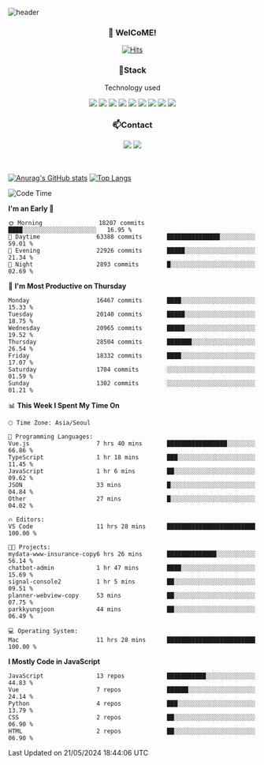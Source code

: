 ![header](https://capsule-render.vercel.app/api?type=waving&color=gradient&height=200&text=Kyungjoon&fontAlign=70&fontAlignY=40&animation=twinkling)

<h3 align="center">👋 WelCoME!</h3>

<div align=center>
  
[![Hits](https://hits.seeyoufarm.com/api/count/incr/badge.svg?url=https%3A%2F%2Fgithub.com%2Fuvula6921&count_bg=%2322BAC9&title_bg=%23827F7F&icon=iconify.svg&icon_color=%2325A27F&title=visits&edge_flat=false)](https://hits.seeyoufarm.com)
  
</div>
<h3 align="center">📌Stack</h3>
<p align="center">Technology used</p>
<div align="center"><img src="https://img.shields.io/badge/HTML5-E34F26?style=flat-square&logo=HTML5&logoColor=white"></img> <img src="https://img.shields.io/badge/CSS3-0A84FF?style=flat-square&logo=CSS3&logoColor=white"></img> <img src="https://img.shields.io/badge/JavaScript-FFCD11?style=flat-square&logo=JavaScript&logoColor=white"></img> <img src="https://img.shields.io/badge/React-00BCF6?style=flat-square&logo=React&logoColor=white"></img> <img src="https://img.shields.io/badge/jQuery-3655FF?style=flat-square&logo=jQuery&logoColor=white"></img> <img src="https://img.shields.io/badge/Ruby-E0115F?style=flat-square&logo=Ruby&logoColor=white"></img> <img src="https://img.shields.io/badge/Python-4B8BBE?style=flat-square&logo=Python&logoColor=white"></img> <img src="https://img.shields.io/badge/Vue-4FC08D?style=flat-square&logo=Vue.js&logoColor=white"></img> <img src="https://img.shields.io/badge/Nuxt-00DC82?style=flat-square&logo=Nuxt.js&logoColor=white"></img></div>

<h3 align="center">📫Contact</h3>
<div align="center"><a href="https://velog.io/@uvula6921/"><img src="https://img.shields.io/badge/Blog-20c997?style=flat-square&logo=V&logoColor=white"/></a> <a href="pkj6921@gmail.com"><img src="https://img.shields.io/badge/Gmail-EA4335?style=flat-square&logo=Gmail&logoColor=white"/></a></div>
<br>
<br>

[![Anurag's GitHub stats](https://github-readme-stats.vercel.app/api?username=uvula6921&hide=stars,issues&show_icons=true&count_private=true&theme=tokyonight)](https://github.com/anuraghazra/github-readme-stats)
[![Top Langs](https://github-readme-stats.vercel.app/api/top-langs/?username=uvula6921&hide=css,jupyter%20notebook,html&exclude_repo=uvula6921,uvula6921.github.io&layout=compact&langs_count=8)](https://github.com/anuraghazra/github-readme-stats)

<!--START_SECTION:waka-->
![Code Time](http://img.shields.io/badge/Code%20Time-2%2C277%20hrs%2029%20mins-blue)

**I'm an Early 🐤** 

```text
🌞 Morning                18207 commits       ████░░░░░░░░░░░░░░░░░░░░░   16.95 % 
🌆 Daytime                63388 commits       ███████████████░░░░░░░░░░   59.01 % 
🌃 Evening                22926 commits       █████░░░░░░░░░░░░░░░░░░░░   21.34 % 
🌙 Night                  2893 commits        █░░░░░░░░░░░░░░░░░░░░░░░░   02.69 % 
```
📅 **I'm Most Productive on Thursday** 

```text
Monday                   16467 commits       ████░░░░░░░░░░░░░░░░░░░░░   15.33 % 
Tuesday                  20140 commits       █████░░░░░░░░░░░░░░░░░░░░   18.75 % 
Wednesday                20965 commits       █████░░░░░░░░░░░░░░░░░░░░   19.52 % 
Thursday                 28504 commits       ███████░░░░░░░░░░░░░░░░░░   26.54 % 
Friday                   18332 commits       ████░░░░░░░░░░░░░░░░░░░░░   17.07 % 
Saturday                 1704 commits        ░░░░░░░░░░░░░░░░░░░░░░░░░   01.59 % 
Sunday                   1302 commits        ░░░░░░░░░░░░░░░░░░░░░░░░░   01.21 % 
```


📊 **This Week I Spent My Time On** 

```text
🕑︎ Time Zone: Asia/Seoul

💬 Programming Languages: 
Vue.js                   7 hrs 40 mins       █████████████████░░░░░░░░   66.86 % 
TypeScript               1 hr 18 mins        ███░░░░░░░░░░░░░░░░░░░░░░   11.45 % 
JavaScript               1 hr 6 mins         ██░░░░░░░░░░░░░░░░░░░░░░░   09.62 % 
JSON                     33 mins             █░░░░░░░░░░░░░░░░░░░░░░░░   04.84 % 
Other                    27 mins             █░░░░░░░░░░░░░░░░░░░░░░░░   04.02 % 

🔥 Editors: 
VS Code                  11 hrs 28 mins      █████████████████████████   100.00 % 

🐱‍💻 Projects: 
mydata-www-insurance-copy6 hrs 26 mins       ██████████████░░░░░░░░░░░   56.14 % 
chatbot-admin            1 hr 47 mins        ████░░░░░░░░░░░░░░░░░░░░░   15.69 % 
signal-console2          1 hr 5 mins         ██░░░░░░░░░░░░░░░░░░░░░░░   09.51 % 
planner-webview-copy     53 mins             ██░░░░░░░░░░░░░░░░░░░░░░░   07.75 % 
parkkyungjoon            44 mins             ██░░░░░░░░░░░░░░░░░░░░░░░   06.49 % 

💻 Operating System: 
Mac                      11 hrs 28 mins      █████████████████████████   100.00 % 
```

**I Mostly Code in JavaScript** 

```text
JavaScript               13 repos            ███████████░░░░░░░░░░░░░░   44.83 % 
Vue                      7 repos             ██████░░░░░░░░░░░░░░░░░░░   24.14 % 
Python                   4 repos             ███░░░░░░░░░░░░░░░░░░░░░░   13.79 % 
CSS                      2 repos             ██░░░░░░░░░░░░░░░░░░░░░░░   06.90 % 
HTML                     2 repos             ██░░░░░░░░░░░░░░░░░░░░░░░   06.90 % 
```




 Last Updated on 21/05/2024 18:44:06 UTC
<!--END_SECTION:waka-->
